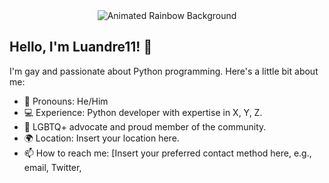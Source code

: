 <!-- Animated Rainbow Background -->
<div align="center">
    <img src="https://raw.githubusercontent.com/Luandre11/Luandre11/main/assets/rainbow.gif" alt="Animated Rainbow Background" />
</div>

<!-- Introduction -->
## Hello, I'm Luandre11! 🌈

I'm gay and passionate about Python programming. Here's a little bit about me:

- 🌟 Pronouns: He/Him
- 💻 Experience: Python developer with expertise in X, Y, Z.
- 🌈 LGBTQ+ advocate and proud member of the community.
- 🌍 Location: Insert your location here.
- 📫 How to reach me: [Insert your preferred contact method here, e.g., email, Twitter, 



<!-- Additional Sections -->
<!-- Add more sections to your README as needed, such as projects, skills, education, etc. -->

